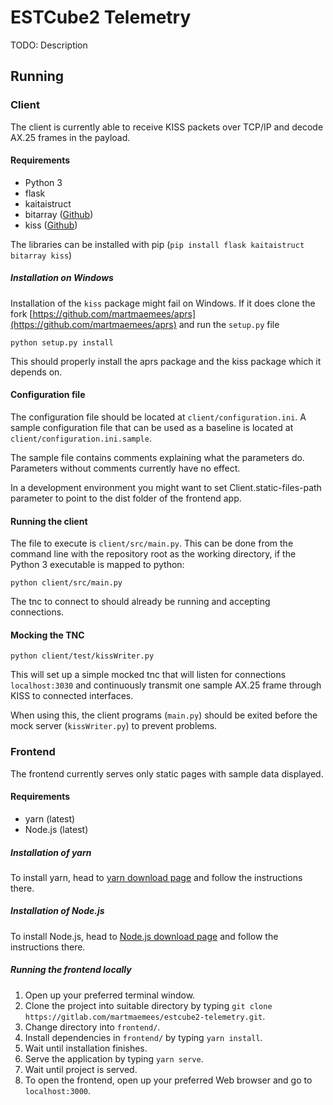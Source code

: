 # ESTCube2 Telemetry

TODO: Description

## Running

### Client

The client is currently able to receive KISS packets over TCP/IP and decode AX.25 frames in the payload.

#### Requirements

* Python 3
* flask
* kaitaistruct
* bitarray ([Github](https://github.com/ilanschnell/bitarray))
* kiss ([Github](https://github.com/ampledata/kiss))

The libraries can be installed with pip (`pip install flask kaitaistruct bitarray kiss`)

##### Installation on Windows

Installation of the `kiss` package might fail on Windows. If it does clone the fork [https://github.com/martmaemees/aprs](https://github.com/martmaemees/aprs) and run the `setup.py` file

```
python setup.py install
```

This should properly install the aprs package and the kiss package which it depends on.

#### Configuration file

The configuration file should be located at `client/configuration.ini`. A sample configuration file that can be used as a baseline is located at `client/configuration.ini.sample`.

<!-- Currently only relevant configuration parameters to change, are `tnc-ip` and `tnc-port`, which specify the connection parameters used to connect to the tnc. -->
The sample file contains comments explaining what the parameters do. Parameters without comments currently have no effect.

In a development environment you might want to set Client.static-files-path parameter to point to the dist folder of the frontend app.

#### Running the client

The file to execute is `client/src/main.py`. This can be done from the command line with the repository root as the working directory, if the Python 3 executable is mapped to python:

```
python client/src/main.py
```

The tnc to connect to should already be running and accepting connections.

#### Mocking the TNC

```
python client/test/kissWriter.py
```

This will set up a simple mocked tnc that will listen for connections `localhost:3030` and continuously transmit one sample AX.25 frame through KISS to connected interfaces.

When using this, the client programs (`main.py`) should be exited before the mock server (`kissWriter.py`) to prevent problems.

### Frontend

The frontend currently serves only static pages with sample data displayed.

#### Requirements

* yarn (latest)
* Node.js (latest)

##### Installation of yarn

To install yarn, head to [yarn download page](https://yarnpkg.com/lang/en/docs/install/) and follow the instructions there.

##### Installation of Node.js

To install Node.js, head to [Node.js download page](https://nodejs.org/en/) and follow the instructions there.

##### Running the frontend locally

1.  Open up your preferred terminal window.
2.  Clone the project into suitable directory by typing `git clone https://gitlab.com/martmaemees/estcube2-telemetry.git`.
3.  Change directory into `frontend/`.
4.  Install dependencies in `frontend/` by typing `yarn install`.
5.  Wait until installation finishes.
6.  Serve the application by typing `yarn serve`.
7.  Wait until project is served.
8.  To open the frontend, open up your preferred Web browser and go to `localhost:3000`.

